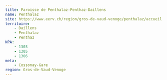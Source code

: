 ```yaml
---
title: Paroisse de Penthalaz-Penthaz-Daillens
name: Penthalaz
site: https://www.eerv.ch/region/gros-de-vaud-venoge/penthalaz/accueil
territoire:
    - Daillens
    - Penthalaz
    - Penthaz
NPA:
    - 1303
    - 1305
    - 1306
meta:
    - Cossonay-Gare
region: Gros-de-Vaud-Venoge
---
```


